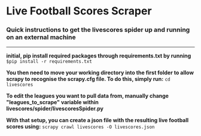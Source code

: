 # Live Football Scores Scraper

### Quick instructions to get the livescores spider up and running on an external machine

<hr>

**initial, pip install required packages through requirements.txt by running**
`$pip install -r requirements.txt`

**You then need to move your working directory into the first folder to allow scrapy to recognise the scrapy.cfg file. To do this, simply run:**
`cd livescores`

**To edit the leagues you want to pull data from, manually change "leagues_to_scrape" variable within livescores/spider/livescoresSpider.py**

**With that setup, you can create a json file with the resulting live football scores using:**
`scrapy crawl livescores -O livescores.json`
